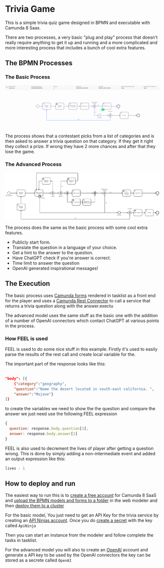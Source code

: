# Trivia Game
This is a simple trivia quiz game designed in BPMN and executable with Camunda 8 Saas.

There are two processes, a very basic "plug and play" process that doesn't really require anything to get it up and running and a more complicated and more interesting process that includes a bunch of cool extra features.

## The BPMN Processes

### The Basic Process
![process model](./img/processOperate.png/)

The process shows that a contestant picks from a list of categories and is then asked to answer a trivia question on that category. If they get it right they collect a prize. If wrong they have 2 more chances and after that they lose the game.

### The Advanced Process

![advanced Process](img/trivagameAdvanced.png)

The process does the same as the basic process with some cool extra features.

* Publicly start form.
* Translate the question in a language of your choice.
* Get a hint to the answer to the question.
* Have ChatGPT check if you're answer is correct. 
* Time limit to answer the question
* OpenAI generated inspirational messages! 



## The Execution

The basic process uses [Camunda forms](https://docs.camunda.io/docs/guides/utilizing-forms/) rendered in tasklist as a front end for the player and uses a [Camunda Rest Connector](https://docs.camunda.io/docs/components/connectors/out-of-the-box-connectors/rest/) to call a service that returns a trivia question along with the answer.exectu

The advanced model uses the same stuff as the basic one with the addition of a number of OpenAI connectors which contact ChatGPT at various points in the process.  

### How FEEL is used

FEEL is used to do some nice stuff in this example. Firstly it's used to easily parse the results of the rest call and create local variable for the. 

The important part of the response looks like this: 
```JSON
	
"body": [{
    {"category":"geography",
    "question":"Name the desert located in south-east california. ",
    "answer":"Mojave"}
]}

```
to create the variables we need to show the the question and compare the answer we just need use the following FEEL expression

```javascript
{
  question: response.body.question[1],
  answer: response.body.answer[1]
}
```

FEEL is also used to decrement the lives of player after getting a question wrong. This is done by simply adding a non-intermediate event and added an output expression like this:

```javascript
lives - 1
```

## How to deploy and run

The easiest way to run this is to [create a free account](https://accounts.cloud.camunda.io/signup?uc=signup) for  Camunda 8 SaaS and [upload the BPMN models and forms to a folder](https://docs.camunda.io/docs/components/modeler/web-modeler/import-diagram/) in the web modeler and then [deploy them to a cluster](https://docs.camunda.io/docs/guides/model-your-first-process/)

For the basic model, You just need to get an API Key for the trivia service by creating an [API Ninjas account](https://api-ninjas.com). Once you do [create a secret](https://docs.camunda.io/docs/components/connectors/use-connectors/#using-secrets) with the key called `ApiNinja`


Then you can start an instance from the modeler and follow complete the tasks in tasklist.

For the advanced model you will also to create an [OpenAI](https://openai.com/) account and generate a API key to be used by the OpenAI connectors the key can be stored as a secrete called `OpenAI`
